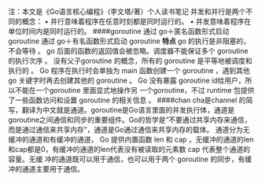 注：本文是《Go语言核心编程》（李文塔/著）个人读书笔记
并发和并行是两个不同的概念：
• 并行意味着程序在任意时刻都是同时运行的。 
• 并发意味着程序在单位时间内是同时运行的。
####goroutine
通过 go＋匿名函数形式启动 goroutine
通过 go＋有名函数形式启动 goroutine 
**特点**
go 的执行是非阻塞的，不会等待 。
go 后面的函数的返回值会被忽略。调度器不能保证多个 goroutine 的执行次序 。
没有父子goroutine 的概念，所有的 goroutine 是平等地被调度和执行的 。 Go 程序在执行时会单独为 main 函数创建一个 goroutine ，遇到其他 go 关键字时再去创建其他的 goroutine 。
Go 没有暴露 goroutine id给用户，所以不能在一个goroutine 里面显式地操作另 一个goroutine，不过 runtime 包提供了一些函数访问和设置 goroutine 的相关信息 。
####chan
cha是channel 的简写，翻译为中文就是通道。goroutine是Go语言里面的并发执行体，通道是 goroutine之间通信和同步的重要组件。Go的哲学是“不要通过共享内存来通信，而是通过通信来共享内存”，通道是Go通过通信来共享内存的载体。
通道分为无缓冲的通道和有缓冲的通道， Go 提供内置函数 len 和 cap ，无缓冲的通道的len和cap都是0，有缓冲的通道的len代表没有被读取的元素数 cap 代表整个通道的容量。无缓 冲的通道既可以用于通信，也可以用于两个 goroutine 的同步，有缓冲的通道主要用于通信。
